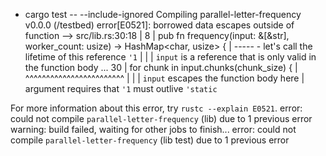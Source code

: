 + cargo test -- --include-ignored
   Compiling parallel-letter-frequency v0.0.0 (/testbed)
error[E0521]: borrowed data escapes outside of function
  --> src/lib.rs:30:18
   |
8  | pub fn frequency(input: &[&str], worker_count: usize) -> HashMap<char, usize> {
   |                  -----    - let's call the lifetime of this reference `'1`
   |                  |
   |                  `input` is a reference that is only valid in the function body
...
30 |     for chunk in input.chunks(chunk_size) {
   |                  ^^^^^^^^^^^^^^^^^^^^^^^^
   |                  |
   |                  `input` escapes the function body here
   |                  argument requires that `'1` must outlive `'static`

For more information about this error, try `rustc --explain E0521`.
error: could not compile `parallel-letter-frequency` (lib) due to 1 previous error
warning: build failed, waiting for other jobs to finish...
error: could not compile `parallel-letter-frequency` (lib test) due to 1 previous error
